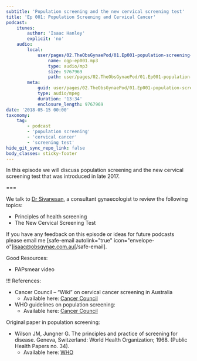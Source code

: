 ```yaml
---
subtitle: 'Population screening and the new cervical screening test'
title: 'Ep 001: Population Screening and Cervical Cancer'
podcast:
    itunes:
        author: 'Isaac Hanley'
        explicit: 'no'
    audio:
        local:
            user/pages/02.TheObsGynaePod/01.Ep001-population-screening-and-cervical-cancer/ogp-ep001.mp3:
                name: ogp-ep001.mp3
                type: audio/mp3
                size: 9767969
                path: user/pages/02.TheObsGynaePod/01.Ep001-population-screening-and-cervical-cancer/ogp-ep001.mp3
        meta:
            guid: user/pages/02.TheObsGynaePod/01.Ep001-population-screening-and-cervical-cancer/ogp-ep001.mp3
            type: audio/mpeg
            duration: '13:34'
            enclosure_length: 9767969
date: '2018-05-15 00:00'
taxonomy:
    tag:
        - podcast
        - 'population screening'
        - 'cervical cancer'
        - 'screening test'
hide_git_sync_repo_link: false
body_classes: sticky-footer
---
```


In this episode we will discuss population screening and the new cervical screening test that was introduced in late 2017.

===

We talk to [Dr Sivanesan](../../about-us/contributor-profile-dr-sivanesan), a consultant gynaecologist to review the following topics:
* Principles of health screening
* The New Cervical Screening Test

If you have any feedback on this episode or ideas for future podcasts please email me [safe-email autolink="true" icon="envelope-o"]isaac@obsgynae.com.au[/safe-email]. 

Good Resources:
* PAPsmear video

!!! References:
* Cancer Council – “Wiki” on cervical cancer screening in Australia
  * Available here: [Cancer Council](https://wiki.cancer.org.au/australia/Guidelines:Cervical_cancer/Screening)
* WHO guidelines on population screening:
  * Available here: [Cancer Council](https://wiki.cancer.org.au/policy/Principles_of_screening#Principles_for_the_introduction_of_population_screening)

Original paper in population screening:
* Wilson JM, Jungner G. The principles and practice of screening for disease. Geneva, Switzerland: World Health Organization; 1968. (Public Health Papers no. 34).
  * Available here: [WHO](http://apps.who.int/iris/handle/10665/37650)

